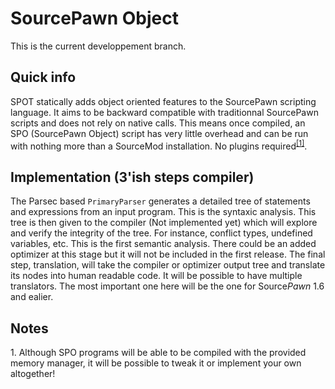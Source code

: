SourcePawn Object 
====

This is the current developpement branch.

Quick info
----------
SPOT statically adds object oriented features to the SourcePawn scripting language. 
It aims to be backward compatible with traditionnal SourcePawn scripts and does not rely on native calls. 
This means once compiled, an SPO (SourcePawn Object) script has very little overhead and can be run with nothing more than a SourceMod installation. No plugins required<sup>[[1]](#note1)</sup>.

Implementation (3'ish steps compiler)
--------------
The Parsec based `PrimaryParser` generates a detailed tree of statements and expressions from an input program. This is the syntaxic analysis.
This tree is then given to the compiler (Not implemented yet) which will explore and verify the integrity of the tree. For instance, conflict types, undefined variables, etc. This is the first semantic analysis.
There could be an added optimizer at this stage but it will not be included in the first release.
The final step, translation, will take the compiler or optimizer output tree and translate its nodes into human readable code. It will be possible to have multiple translators. The most important one here will be the one for Source*Pawn* 1.6 and ealier.

Notes
-----
<span name="note1">1.</span> Although SPO programs will be able to be compiled with the provided memory manager, it will be possible to tweak it or implement your own altogether!
